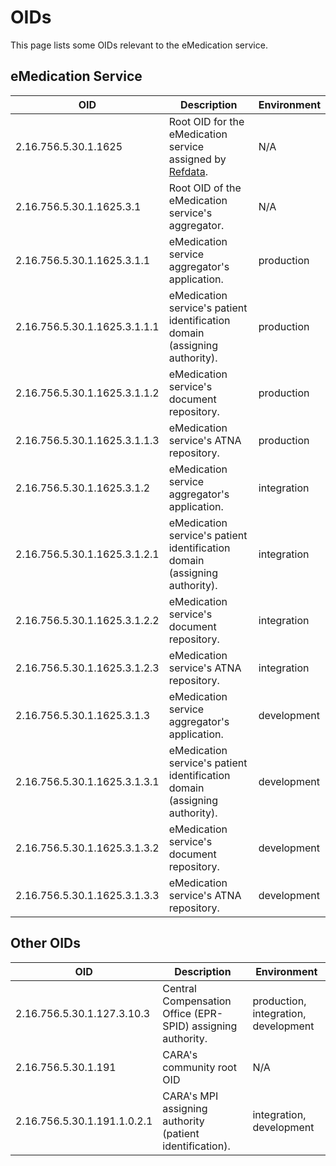 # OIDs
This page lists some OIDs relevant to the eMedication service.

## eMedication Service
| OID | Description | Environment |
| --- | --- | --- |
| 2.16.756.5.30.1.1625 | Root OID for the eMedication service assigned by [Refdata](https:/www.refdata.ch). | N/A |
| 2.16.756.5.30.1.1625.3.1 | Root OID of the eMedication service's aggregator. | N/A |
| 2.16.756.5.30.1.1625.3.1.1 | eMedication service aggregator's application. | production |
| 2.16.756.5.30.1.1625.3.1.1.1 | eMedication service's patient identification domain (assigning authority). | production |
| 2.16.756.5.30.1.1625.3.1.1.2 | eMedication service's document repository. | production |
| 2.16.756.5.30.1.1625.3.1.1.3 | eMedication service's ATNA repository. | production |
| 2.16.756.5.30.1.1625.3.1.2 | eMedication service aggregator's application. | integration |
| 2.16.756.5.30.1.1625.3.1.2.1 | eMedication service's patient identification domain (assigning authority). | integration |
| 2.16.756.5.30.1.1625.3.1.2.2 | eMedication service's document repository. | integration |
| 2.16.756.5.30.1.1625.3.1.2.3 | eMedication service's ATNA repository. | integration |
| 2.16.756.5.30.1.1625.3.1.3 | eMedication service aggregator's application. | development |
| 2.16.756.5.30.1.1625.3.1.3.1 | eMedication service's patient identification domain (assigning authority). | development |
| 2.16.756.5.30.1.1625.3.1.3.2 | eMedication service's document repository. | development |
| 2.16.756.5.30.1.1625.3.1.3.3 | eMedication service's ATNA repository. | development |

## Other OIDs
| OID | Description | Environment |
| --- | --- | --- |
| 2.16.756.5.30.1.127.3.10.3 | Central Compensation Office (EPR-SPID) assigning authority. | production, integration, development |
| 2.16.756.5.30.1.191 | CARA's community root OID | N/A |
| 2.16.756.5.30.1.191.1.0.2.1 | CARA's MPI assigning authority (patient identification). | integration, development |

